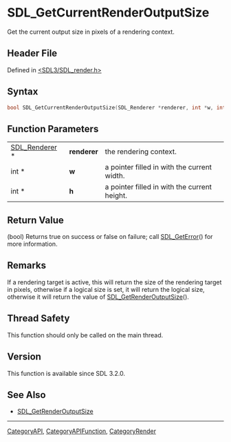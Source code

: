 # SDL_GetCurrentRenderOutputSize

Get the current output size in pixels of a rendering context.

## Header File

Defined in [<SDL3/SDL_render.h>](https://github.com/libsdl-org/SDL/blob/main/include/SDL3/SDL_render.h)

## Syntax

```c
bool SDL_GetCurrentRenderOutputSize(SDL_Renderer *renderer, int *w, int *h);
```

## Function Parameters

|                                |              |                                              |
| ------------------------------ | ------------ | -------------------------------------------- |
| [SDL_Renderer](SDL_Renderer) * | **renderer** | the rendering context.                       |
| int *                          | **w**        | a pointer filled in with the current width.  |
| int *                          | **h**        | a pointer filled in with the current height. |

## Return Value

(bool) Returns true on success or false on failure; call
[SDL_GetError](SDL_GetError)() for more information.

## Remarks

If a rendering target is active, this will return the size of the rendering
target in pixels, otherwise if a logical size is set, it will return the
logical size, otherwise it will return the value of
[SDL_GetRenderOutputSize](SDL_GetRenderOutputSize)().

## Thread Safety

This function should only be called on the main thread.

## Version

This function is available since SDL 3.2.0.

## See Also

- [SDL_GetRenderOutputSize](SDL_GetRenderOutputSize)






----
[CategoryAPI](CategoryAPI), [CategoryAPIFunction](CategoryAPIFunction), [CategoryRender](CategoryRender)

